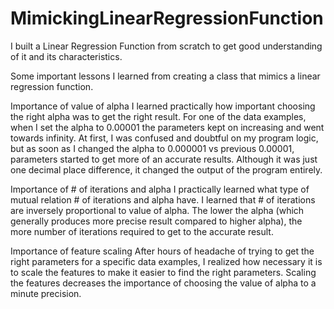 # MimickingLinearRegressionFunction
I built a Linear Regression Function from scratch to get good understanding of it and its characteristics.

Some important lessons I learned from creating a class that mimics a linear regression function.

Importance of value of alpha
I learned practically how important choosing the right alpha was to get the right result. For one of the data examples, when I set the alpha to 0.00001 the parameters kept on increasing and went towards infinity. At first, I was confused and doubtful on my program logic, but as soon as I changed the alpha to 0.000001 vs previous 0.00001, parameters started to get more of an accurate results. Although it was just one decimal place difference, it changed the output of the program entirely. 

Importance of # of iterations and alpha
I practically learned what type of mutual relation # of iterations and alpha have. I learned that # of iterations are inversely proportional to value of alpha. The lower the alpha (which generally produces more precise result compared to higher alpha), the more number of iterations required to get to the accurate result.

Importance of feature scaling
After hours of headache of trying to get the right parameters for a specific data examples, I realized how necessary it is to scale the features to make it easier to find the right parameters. Scaling the features decreases the importance of choosing the value of alpha to a minute precision.
